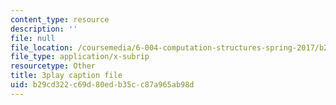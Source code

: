 ```yaml
---
content_type: resource
description: ''
file: null
file_location: /coursemedia/6-004-computation-structures-spring-2017/b29cd322c69d80edb35cc87a965ab98d_4PkKI_S9TIQ.srt
file_type: application/x-subrip
resourcetype: Other
title: 3play caption file
uid: b29cd322-c69d-80ed-b35c-c87a965ab98d
---
```

